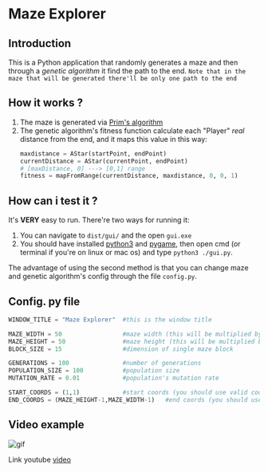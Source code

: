 # Maze Explorer
## Introduction
This is a Python application that randomly generates a maze and then through a _genetic algorithm_ it find the path to the end.
`Note that in the maze that will be generated there'll be only one path to the end`

## How it works ?
1. The maze is generated via [Prim's algorithm](https://en.wikipedia.org/wiki/Maze_generation_algorithm#Randomized_Prim's_algorithm)
2. The genetic algorithm's fitness function calculate each "Player" _real_ distance from the end, and it maps this value in this way:
	```python
	maxdistance = AStar(startPoint, endPoint)
	currentDistance = AStar(currentPoint, endPoint)
	# [maxDistance, 0] ---> [0,1] range
	fitness = mapFromRange(currentDistance, maxdistance, 0, 0, 1)
	```
## How can i test it ?
It's **VERY** easy to run.
There're two ways for running it:
1. You can navigate to `dist/gui/` and the open `gui.exe`
2. You should have installed [python3](https://www.python.org/downloads/) and [pygame](https://www.pygame.org/wiki/GettingStarted), then open cmd (or terminal if you're on linux or mac os) and type `python3 ./gui.py`.

The advantage of using the second method is that you can change maze and genetic algorithm's config through the file `config.py`.


## Config. py file
```python
WINDOW_TITLE = "Maze Explorer" 	#this is the window title

MAZE_WIDTH = 50					#maze width (this will be multiplied by BLOCK_SIZE)
MAZE_HEIGHT = 50				#maze height (this will be multiplied by BLOCK_SIZE)
BLOCK_SIZE = 15					#dimension of single maze block

GENERATIONS = 100				#number of generations
POPULATION_SIZE = 100			#population size
MUTATION_RATE = 0.01			#population's mutation rate

START_COORDS = (1,1)			#start coords (you should use valid coords)
END_COORDS = (MAZE_HEIGHT-1,MAZE_WIDTH-1)	#end coords (you should use valid coords)
```

## Video example 
![gif](https://im2.ezgif.com/tmp/ezgif-2-1f59263730.gif)

Link youtube [video](https://www.youtube.com/watch?v=KehZd5-NAlY)
